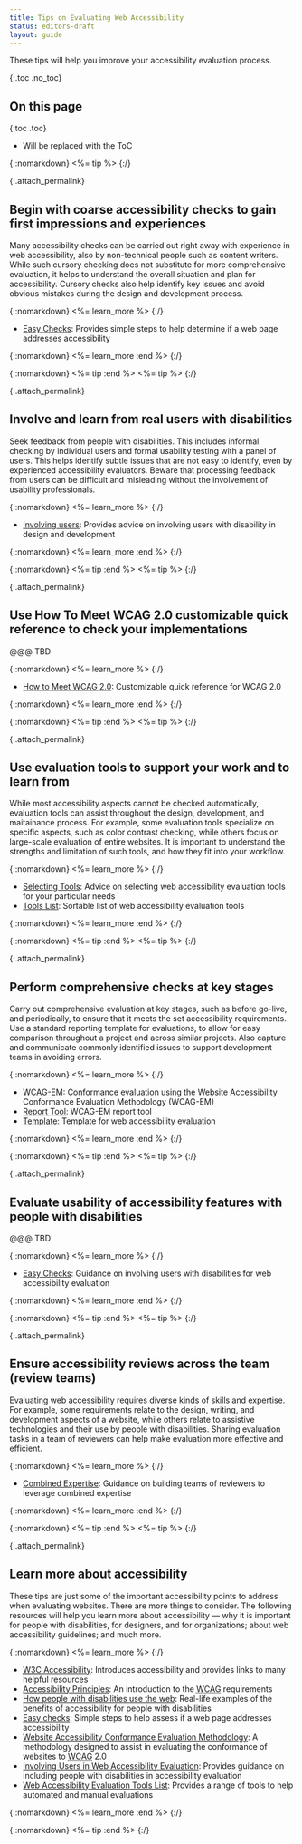 ```yaml
---
title: Tips on Evaluating Web Accessibility
status: editors-draft
layout: guide
---
```


These tips will help you improve your accessibility evaluation process.

{:.toc .no_toc}
## On this page

{:toc .toc}
* Will be replaced with the ToC

{::nomarkdown}
<%= tip %>
{:/}

{:.attach_permalink}
## Begin with coarse accessibility checks to gain first impressions and experiences

Many accessibility checks can be carried out right away with experience in web accessibility, also by non-technical people such as content writers. While such cursory checking does not substitute for more comprehensive evaluation, it helps to understand the overall situation and plan for accessibility. Cursory checks also help identify key issues and avoid obvious mistakes during the design and development process.

{::nomarkdown}
<%= learn_more %>
{:/}

* [Easy Checks](/WAI/eval/preliminary): Provides simple steps to help determine if a web page addresses accessibility

{::nomarkdown}
<%= learn_more :end %>
{:/}

{::nomarkdown}
<%= tip :end %>
<%= tip %>
{:/}

{:.attach_permalink}
## Involve and learn from real users with disabilities

Seek feedback from people with disabilities. This includes informal checking by individual users and formal usability testing with a panel of users. This helps identify subtle issues that are not easy to identify, even by experienced accessibility evaluators. Beware that processing feedback from users can be difficult and misleading without the involvement of usability professionals.

{::nomarkdown}
<%= learn_more %>
{:/}

* [Involving users](/WAI/users/involving): Provides advice on involving users with disability in design and development

{::nomarkdown}
<%= learn_more :end %>
{:/}

{::nomarkdown}
<%= tip :end %>
<%= tip %>
{:/}

{:.attach_permalink}
## Use How To Meet WCAG 2.0 customizable quick reference to check your implementations

@@@ TBD

{::nomarkdown}
<%= learn_more %>
{:/}

* [How to Meet WCAG 2.0](/WAI/WCAG20/quickref/): Customizable quick reference for WCAG 2.0

{::nomarkdown}
<%= learn_more :end %>
{:/}

{::nomarkdown}
<%= tip :end %>
<%= tip %>
{:/}

{:.attach_permalink}
## Use evaluation tools to support your work and to learn from

While most accessibility aspects cannot be checked automatically, evaluation tools can assist throughout the design, development, and maitainance process. For example, some evaluation tools specialize on specific aspects, such as color contrast checking, while others focus on large-scale evaluation of entire websites. It is important to understand the strengths and limitation of such tools, and how they fit into your workflow.

{::nomarkdown}
<%= learn_more %>
{:/}

* [Selecting Tools](/WAI/eval/selectingtools): Advice on selecting web accessibility evaluation tools for your particular needs
* [Tools List](/WAI/ER/tools/): Sortable list of web accessibility evaluation tools

{::nomarkdown}
<%= learn_more :end %>
{:/}

{::nomarkdown}
<%= tip :end %>
<%= tip %>
{:/}

{:.attach_permalink}
## Perform comprehensive checks at key stages

Carry out comprehensive evaluation at key stages, such as before go-live, and periodically, to ensure that it meets the set accessibility requirements. Use a standard reporting template for evaluations, to allow for easy comparison throughout a project and across similar projects. Also capture and communicate commonly identified issues to support development teams in avoiding errors.

{::nomarkdown}
<%= learn_more %>
{:/}

* [WCAG-EM](/WAI/eval/conformance): Conformance evaluation using the Website Accessibility Conformance Evaluation Methodology (WCAG-EM)
* [Report Tool](/WAI/eval/report-tool/): WCAG-EM report tool
* [Template](/WAI/eval/template): Template for web accessibility evaluation

{::nomarkdown}
<%= learn_more :end %>
{:/}

{::nomarkdown}
<%= tip :end %>
<%= tip %>
{:/}

{:.attach_permalink}
## Evaluate usability of accessibility features with people with disabilities

@@@ TBD

{::nomarkdown}
<%= learn_more %>
{:/}

* [Easy Checks](/WAI/eval/users): Guidance on involving users with disabilities for web accessibility evaluation

{::nomarkdown}
<%= learn_more :end %>
{:/}

{::nomarkdown}
<%= tip :end %>
<%= tip %>
{:/}

{:.attach_permalink}
## Ensure accessibility reviews across the team (review teams)

Evaluating web accessibility requires diverse kinds of skills and expertise. For example, some requirements relate to the design, writing, and development aspects of a website, while others relate to assistive technologies and their use by people with disabilities. Sharing evaluation tasks in a team of reviewers can help make evaluation more effective and efficient.

{::nomarkdown}
<%= learn_more %>
{:/}

* [Combined Expertise](/WAI/eval/reviewteams): Guidance on building teams of reviewers to leverage combined expertise

{::nomarkdown}
<%= learn_more :end %>
{:/}

{::nomarkdown}
<%= tip :end %>
<%= tip %>
{:/}

{:.attach_permalink}
## Learn more about accessibility

These tips are just some of the important accessibility points to address when evaluating websites. There are more things to consider. The following resources will help you learn more about accessibility — why it is important for people with disabilities, for designers, and for organizations; about web accessibility guidelines; and much more. 

{::nomarkdown}
<%= learn_more %>
{:/}

* [<abbr title="World Wide Web Consortium">W3C</abbr> Accessibility](/standards/webdesign/accessibility): Introduces accessibility and provides links to many helpful resources
* [Accessibility Principles](/WAI/intro/people-use-web/principles): An introduction to the <abbr title="Web Content Accessibility Guidelines">WCAG</abbr> requirements
* [How people with disabilities use the web](/WAI/intro/people-use-web): Real-life examples of the benefits of accessibility for people with disabilities
* [Easy checks](/WAI/eval/preliminary.html): Simple steps to help assess if a web page addresses accessibility
* [Website Accessibility Conformance Evaluation Methodology](/WAI/eval/conformance.html): A methodology designed to assist in evaluating the conformance of websites to <abbr title="Web Content Accessibility Guidelines">WCAG</abbr> 2.0
* [Involving Users in Web Accessibility Evaluation](/WAI/eval/users.html): Provides guidance on including people with disabilities in accessibility evaluation
* [Web Accessibility Evaluation Tools List](/WAI/ER/tools/): Provides a range of tools to help automated and manual evaluations

{::nomarkdown}
<%= learn_more :end %>
{:/}

{::nomarkdown}
<%= tip :end %>
{:/}
